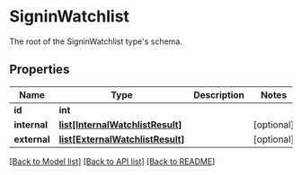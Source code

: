 # SigninWatchlist

The root of the SigninWatchlist type's schema.
## Properties
Name | Type | Description | Notes
------------ | ------------- | ------------- | -------------
**id** | **int** |  | 
**internal** | [**list[InternalWatchlistResult]**](InternalWatchlistResult.md) |  | [optional] 
**external** | [**list[ExternalWatchlistResult]**](ExternalWatchlistResult.md) |  | [optional] 

[[Back to Model list]](../README.md#documentation-for-models) [[Back to API list]](../README.md#documentation-for-api-endpoints) [[Back to README]](../README.md)


